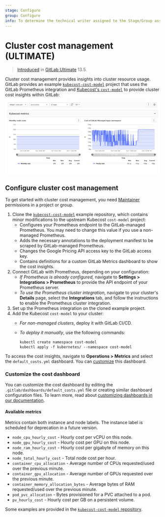 ```yaml
---
stage: Configure
group: Configure
info: To determine the technical writer assigned to the Stage/Group associated with this page, see https://about.gitlab.com/handbook/engineering/ux/technical-writing/#assignments
---
```


# Cluster cost management **(ULTIMATE)**

> [Introduced](https://gitlab.com/gitlab-org/gitlab/-/issues/216737) in [GitLab Ultimate](https://about.gitlab.com/pricing/) 13.5.

Cluster cost management provides insights into cluster resource usage. GitLab provides an example
[`kubecost-cost-model`](https://gitlab.com/gitlab-examples/kubecost-cost-model/)
project that uses the GitLab Prometheus integration and
[Kubecost's `cost-model`](https://github.com/kubecost/cost-model) to provide cluster cost
insights within GitLab:

![Example dashboard](img/kubecost_v13_5.png)

## Configure cluster cost management

To get started with cluster cost management, you need [Maintainer](../permissions.md)
permissions in a project or group.

1. Clone the [`kubecost-cost-model`](https://gitlab.com/gitlab-examples/kubecost-cost-model/)
   example repository, which contains minor modifications to the upstream Kubecost
   `cost-model` project:
   - Configures your Prometheus endpoint to the GitLab-managed Prometheus. You may
     need to change this value if you use a non-managed Prometheus.
   - Adds the necessary annotations to the deployment manifest to be scraped by
     GitLab-managed Prometheus.
   - Changes the Google Pricing API access key to the GitLab access key.
   - Contains definitions for a custom GitLab Metrics dashboard to show the cost insights.
1. Connect GitLab with Prometheus, depending on your configuration:
   - *If Prometheus is already configured,* navigate to **Settings > Integrations > Prometheus**
     to provide the API endpoint of your Prometheus server.
   - *To use the Prometheus cluster integration,* navigate to your cluster's **Details** page,
     select the **Integrations** tab, and follow the instructions to enable the Prometheus
     cluster integration.
1. Set up the Prometheus integration on the cloned example project.
1. Add the Kubecost `cost-model` to your cluster:
   - *For non-managed clusters*, deploy it with GitLab CI/CD.
   - *To deploy it manually*, use the following commands:

     ```shell
     kubectl create namespace cost-model
     kubectl apply -f kubernetes/ --namespace cost-model
     ```

To access the cost insights, navigate to **Operations > Metrics** and select
the `default_costs.yml` dashboard. You can [customize](#customize-the-cost-dashboard)
this dashboard.

### Customize the cost dashboard

You can customize the cost dashboard by editing the `.gitlab/dashboards/default_costs.yml`
file or creating similar dashboard configuration files. To learn more, read about
[customizing dashboards in our documentation](/ee/operations/metrics/dashboards/).

#### Available metrics

Metrics contain both instance and node labels. The instance label is scheduled for deprecation in a future version.

- `node_cpu_hourly_cost` - Hourly cost per vCPU on this node.
- `node_gpu_hourly_cost` - Hourly cost per GPU on this node.
- `node_ram_hourly_cost` - Hourly cost per gigabyte of memory on this node.
- `node_total_hourly_cost` - Total node cost per hour.
- `container_cpu_allocation` - Average number of CPUs requested/used over the previous minute.
- `container_gpu_allocation` - Average number of GPUs requested over the previous minute.
- `container_memory_allocation_bytes` - Average bytes of RAM requested/used over the previous minute.
- `pod_pvc_allocation` - Bytes provisioned for a PVC attached to a pod.
- `pv_hourly_cost` - Hourly cost per GB on a persistent volume.

Some examples are provided in the
[`kubecost-cost-model` repository](https://gitlab.com/gitlab-examples/kubecost-cost-model/-/blob/master/PROMETHEUS.md#example-queries).
